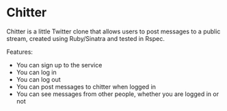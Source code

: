 Chitter
=======
Chitter is a little Twitter clone that allows users to post messages to a public stream, created using Ruby/Sinatra and tested in Rspec. 

Features:
- You can sign up to the service
- You can log in
- You can log out
- You can post messages to chitter when logged in
- You can see messages from other people, whether you are logged in or not

